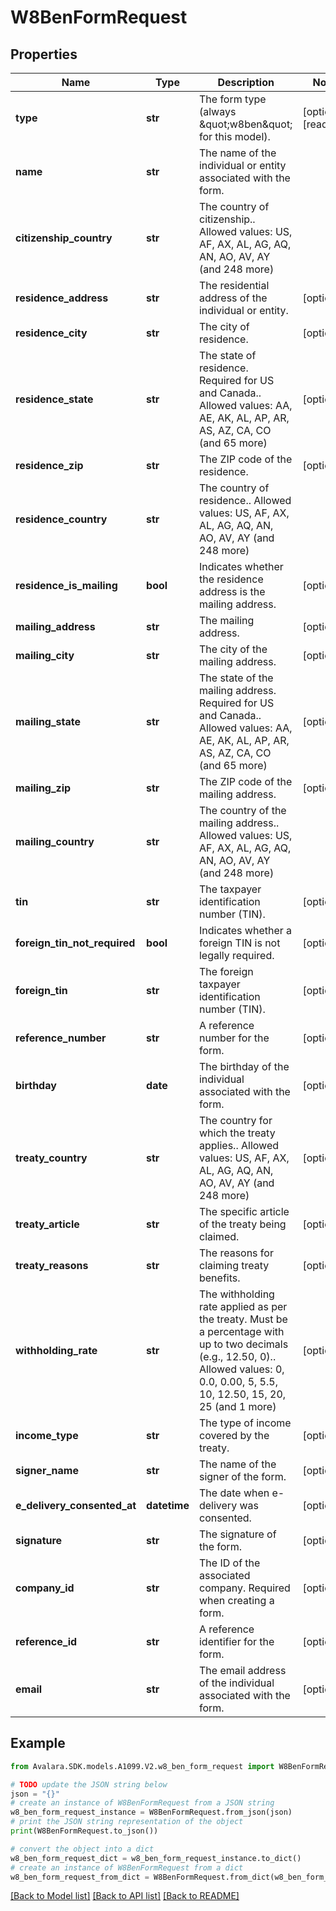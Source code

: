 # W8BenFormRequest


## Properties

Name | Type | Description | Notes
------------ | ------------- | ------------- | -------------
**type** | **str** | The form type (always \&quot;w8ben\&quot; for this model). | [optional] [readonly] 
**name** | **str** | The name of the individual or entity associated with the form. | 
**citizenship_country** | **str** | The country of citizenship.. Allowed values: US, AF, AX, AL, AG, AQ, AN, AO, AV, AY (and 248 more) | 
**residence_address** | **str** | The residential address of the individual or entity. | [optional] 
**residence_city** | **str** | The city of residence. | [optional] 
**residence_state** | **str** | The state of residence. Required for US and Canada.. Allowed values: AA, AE, AK, AL, AP, AR, AS, AZ, CA, CO (and 65 more) | [optional] 
**residence_zip** | **str** | The ZIP code of the residence. | [optional] 
**residence_country** | **str** | The country of residence.. Allowed values: US, AF, AX, AL, AG, AQ, AN, AO, AV, AY (and 248 more) | 
**residence_is_mailing** | **bool** | Indicates whether the residence address is the mailing address. | [optional] 
**mailing_address** | **str** | The mailing address. | [optional] 
**mailing_city** | **str** | The city of the mailing address. | [optional] 
**mailing_state** | **str** | The state of the mailing address. Required for US and Canada.. Allowed values: AA, AE, AK, AL, AP, AR, AS, AZ, CA, CO (and 65 more) | [optional] 
**mailing_zip** | **str** | The ZIP code of the mailing address. | [optional] 
**mailing_country** | **str** | The country of the mailing address.. Allowed values: US, AF, AX, AL, AG, AQ, AN, AO, AV, AY (and 248 more) | 
**tin** | **str** | The taxpayer identification number (TIN). | [optional] 
**foreign_tin_not_required** | **bool** | Indicates whether a foreign TIN is not legally required. | [optional] 
**foreign_tin** | **str** | The foreign taxpayer identification number (TIN). | [optional] 
**reference_number** | **str** | A reference number for the form. | [optional] 
**birthday** | **date** | The birthday of the individual associated with the form. | [optional] 
**treaty_country** | **str** | The country for which the treaty applies.. Allowed values: US, AF, AX, AL, AG, AQ, AN, AO, AV, AY (and 248 more) | [optional] 
**treaty_article** | **str** | The specific article of the treaty being claimed. | [optional] 
**treaty_reasons** | **str** | The reasons for claiming treaty benefits. | [optional] 
**withholding_rate** | **str** | The withholding rate applied as per the treaty. Must be a percentage with up to two decimals (e.g., 12.50, 0).. Allowed values: 0, 0.0, 0.00, 5, 5.5, 10, 12.50, 15, 20, 25 (and 1 more) | [optional] 
**income_type** | **str** | The type of income covered by the treaty. | [optional] 
**signer_name** | **str** | The name of the signer of the form. | [optional] 
**e_delivery_consented_at** | **datetime** | The date when e-delivery was consented. | [optional] 
**signature** | **str** | The signature of the form. | [optional] 
**company_id** | **str** | The ID of the associated company. Required when creating a form. | [optional] 
**reference_id** | **str** | A reference identifier for the form. | [optional] 
**email** | **str** | The email address of the individual associated with the form. | [optional] 

## Example

```python
from Avalara.SDK.models.A1099.V2.w8_ben_form_request import W8BenFormRequest

# TODO update the JSON string below
json = "{}"
# create an instance of W8BenFormRequest from a JSON string
w8_ben_form_request_instance = W8BenFormRequest.from_json(json)
# print the JSON string representation of the object
print(W8BenFormRequest.to_json())

# convert the object into a dict
w8_ben_form_request_dict = w8_ben_form_request_instance.to_dict()
# create an instance of W8BenFormRequest from a dict
w8_ben_form_request_from_dict = W8BenFormRequest.from_dict(w8_ben_form_request_dict)
```
[[Back to Model list]](../README.md#documentation-for-models) [[Back to API list]](../README.md#documentation-for-api-endpoints) [[Back to README]](../README.md)


